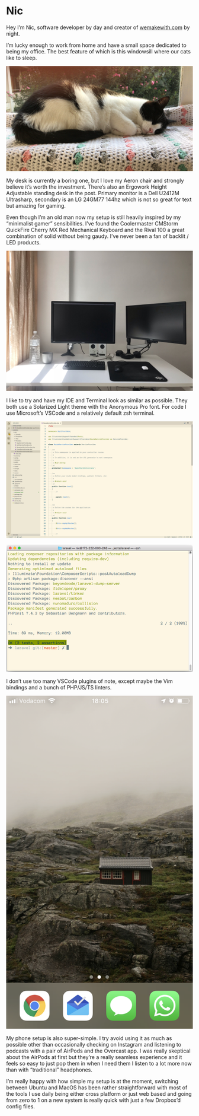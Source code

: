 # Nic

Hey I’m Nic, software developer by day and creator of [wemakewith.com](https://wemakewith.com) by night.

I’m lucky enough to work from home and have a small space dedicated to being my office. The best feature of which is this windowsill where our cats like to sleep.

![Cat sleeping on my windowsill](images/belly.jpg)

My desk is currently a boring one, but I love my Aeron chair and strongly believe it’s worth the investment. There’s also an Ergowork Height Adjustable standing desk in the post. Primary monitor is a Dell U2412M Ultrasharp, secondary is an LG 24GM77 144hz which is not so great for text but amazing for gaming.

Even though I’m an old man now my setup is still heavily inspired by my “minimalist gamer” sensibilities. I’ve found the Coolermaster CMStorm QuickFire Cherry MX Red Mechanical Keyboard and the Rival 100 a great combination of solid without being gaudy. I’ve never been a fan of backlit / LED products.

![My temporary desk](images/desk.jpg)

I like to try and have my IDE and Terminal look as similar as possible. They both use a Solarized Light theme with the Anonymous Pro font. For code I use Microsoft’s VSCode and a relatively default zsh terminal.

![VSCode with Solarized Light](images/ide.png)

![Terminal with oh-my-zsg](images/terminal.png)

I don’t use too many VSCode plugins of note, except maybe the Vim bindings and a bunch of PHP/JS/TS linters.

![Empty home screen](images/phone.png)

My phone setup is also super-simple. I try avoid using it as much as possible other than occasionally checking on Instagram and listening to podcasts with a pair of AirPods and the Overcast app. I was really skeptical about the AirPods at first but they’re a really seamless experience and it feels so easy to just pop them in when I need them I listen to a lot more now than with “traditional” headphones.

I’m really happy with how simple my setup is at the moment, switching between Ubuntu and MacOS has been rather straightforward with most of the tools I use daily being either cross platform or just web based and going from zero to 1 on a new system is really quick with just a few Dropbox’d config files.
